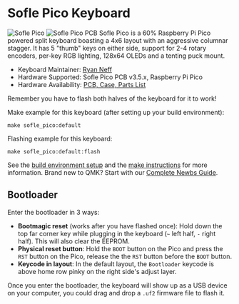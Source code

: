 # Sofle Pico Keyboard

![Sofle Pico](https://i.imgur.com/9VBj3T5.jpeg)
![Sofle Pico PCB](https://i.imgur.com/8SDTm4h.jpeg)
Sofle Pico is a 60% Raspberry Pi Pico powered split keyboard boasting a 4x6 layout with an aggressive columnar stagger. It has 5 "thumb" keys on either side, support for 2-4 rotary encoders, per-key RGB lighting, 128x64 OLEDs and a tenting puck mount.

- Keyboard Maintainer: [Ryan Neff](https://github.com/JellyTitan)
- Hardware Supported: Sofle Pico PCB v3.5.x, Raspberry Pi Pico
- Hardware Availability: [PCB, Case, Parts List](https://github.com/JellyTitan/Sofle-Pico)

Remember you have to flash both halves of the keyboard for it to work!

Make example for this keyboard (after setting up your build environment):

    make sofle_pico:default

Flashing example for this keyboard:

    make sofle_pico:default:flash
    
See the [build environment setup](https://docs.qmk.fm/#/getting_started_build_tools) and the [make instructions](https://docs.qmk.fm/#/getting_started_make_guide) for more information. Brand new to QMK? Start with our [Complete Newbs Guide](https://docs.qmk.fm/#/newbs).

## Bootloader

Enter the bootloader in 3 ways:

- **Bootmagic reset** (works after you have flashed once): Hold down the top far corner key while plugging in the keyboard (`~` left half, `-` right half). This will also clear the EEPROM.
- **Physical reset button**: Hold the `BOOT` button on the Pico and press the `RST` button on the Pico, release the the `RST` button before the `BOOT` button.
- **Keycode in layout**: In the default layout, the `Bootloader` keycode is above home row pinky on the right side's adjust layer.

Once you enter the bootloader, the keyboard will show up as a USB device on your computer, you could drag and drop a `.uf2` firmware file to flash it.
